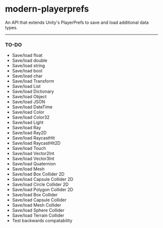 # modern-playerprefs
An API that extends Unity's PlayerPrefs to save and load additional data types.

------

### TO-DO

- Save/load float
- Save/load double
- Save/load string
- Save/load bool
- Save/load char
- Save/load Transform
- Save/load List
- Save/load Dictionary
- Save/load Object
- Save/load JSON
- Save/load DateTime
- Save/load Color
- Save/load Color32
- Save/load Light
- Save/load Ray
- Save/load Ray2D
- Save/load RaycastHit
- Save/load RaycastHit2D
- Save/load Touch
- Save/load Vector2Int
- Save/load Vector3Int
- Save/load Quaternion
- Save/load Mesh
- Save/load Box Collider 2D
- Save/load Capsule Collider 2D
- Save/load Circle Collider 2D
- Save/load Polygon Collider 2D
- Save/load Box Collider
- Save/load Capsule Collider
- Save/load Mesh Collider
- Save/load Sphere Collider
- Save/load Terrain Collider
- Test backwards compatability
